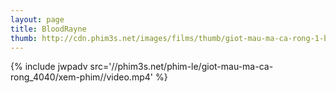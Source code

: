 ```yaml
---
layout: page
title: BloodRayne
thumb: http://cdn.phim3s.net/images/films/thumb/giot-mau-ma-ca-rong-1-bloodrayne-1-2005.jpg
---
```

{% include jwpadv src='//phim3s.net/phim-le/giot-mau-ma-ca-rong_4040/xem-phim//video.mp4' %}